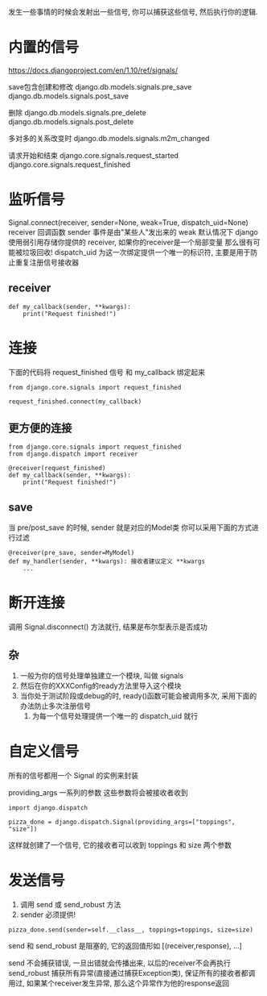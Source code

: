 发生一些事情的时候会发射出一些信号, 你可以捕获这些信号, 然后执行你的逻辑.

# 内置的信号 #
https://docs.djangoproject.com/en/1.10/ref/signals/


save包含创建和修改
django.db.models.signals.pre_save
django.db.models.signals.post_save

删除
django.db.models.signals.pre_delete
django.db.models.signals.post_delete


多对多的关系改变时
django.db.models.signals.m2m_changed

请求开始和结束
django.core.signals.request_started
django.core.signals.request_finished

# 监听信号 #
Signal.connect(receiver, sender=None, weak=True, dispatch_uid=None)
receiver 回调函数
sender 事件是由"某些人"发出来的
weak 默认情况下 django 使用弱引用存储你提供的 receiver, 如果你的receiver是一个局部变量 那么很有可能被垃圾回收!
dispatch_uid 为这一次绑定提供一个唯一的标识符, 主要是用于防止重复注册信号接收器

## receiver ##
```
def my_callback(sender, **kwargs):
    print("Request finished!")
```

# 连接 #
下面的代码将 request_finished 信号 和 my_callback 绑定起来
```
from django.core.signals import request_finished

request_finished.connect(my_callback)
```

## 更方便的连接 ##
```
from django.core.signals import request_finished
from django.dispatch import receiver

@receiver(request_finished)
def my_callback(sender, **kwargs):
    print("Request finished!")
```

## save ##
当 pre/post_save 的时候, sender 就是对应的Model类
你可以采用下面的方式进行过滤
```
@receiver(pre_save, sender=MyModel)
def my_handler(sender, **kwargs): 接收者建议定义 **kwargs
    ...
```

# 断开连接 #
调用 Signal.disconnect() 方法就行, 结果是布尔型表示是否成功



## 杂 ##
1. 一般为你的信号处理单独建立一个模块, 叫做 signals
2. 然后在你的XXXConfig的ready方法里导入这个模块
3. 当你处于测试阶段或debug的时, ready()函数可能会被调用多次, 采用下面的办法防止多次注册信号
	1. 为每一个信号处理提供一个唯一的 dispatch_uid 就行

# 自定义信号 #
所有的信号都用一个 Signal 的实例来封装

providing_args 一系列的参数 这些参数将会被接收者收到

```
import django.dispatch

pizza_done = django.dispatch.Signal(providing_args=["toppings", "size"])
```

这样就创建了一个信号, 它的接收者可以收到 toppings 和 size 两个参数

# 发送信号 #
1. 调用 send 或 send_robust 方法
2. sender 必须提供!

```
pizza_done.send(sender=self.__class__, toppings=toppings, size=size)
```

send 和 send_robust 是阻塞的, 它的返回值形如 [(receiver,response), ...]

send 不会捕获错误, 一旦出错就会传播出来, 以后的receiver不会再执行
send_robust 捕获所有异常(直接通过捕获Exception类), 保证所有的接收者都调用过, 如果某个receiver发生异常, 那么这个异常作为他的response返回

